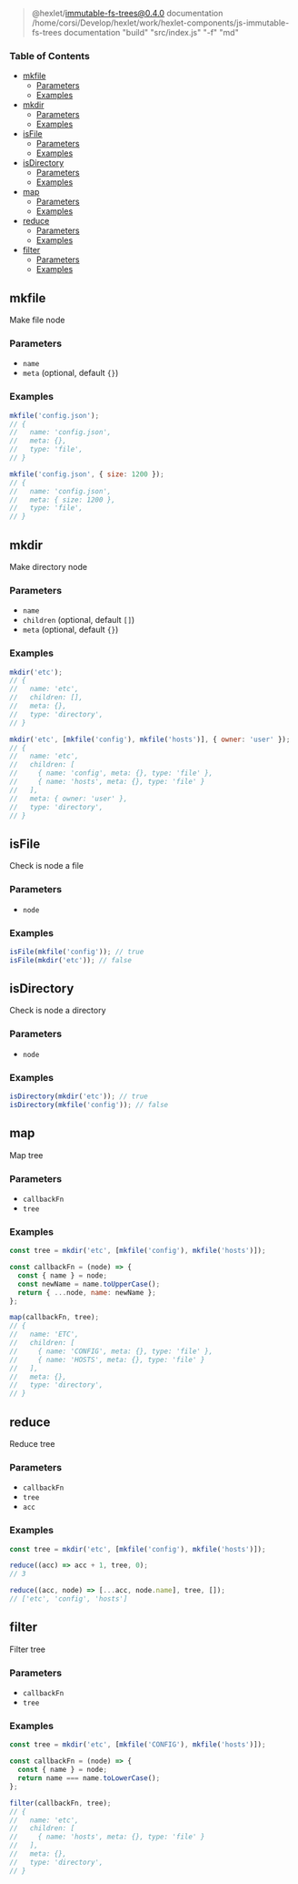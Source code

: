 
> @hexlet/immutable-fs-trees@0.4.0 documentation /home/corsi/Develop/hexlet/work/hexlet-components/js-immutable-fs-trees
> documentation "build" "src/index.js" "-f" "md"

<!-- Generated by documentation.js. Update this documentation by updating the source code. -->

### Table of Contents

-   [mkfile][1]
    -   [Parameters][2]
    -   [Examples][3]
-   [mkdir][4]
    -   [Parameters][5]
    -   [Examples][6]
-   [isFile][7]
    -   [Parameters][8]
    -   [Examples][9]
-   [isDirectory][10]
    -   [Parameters][11]
    -   [Examples][12]
-   [map][13]
    -   [Parameters][14]
    -   [Examples][15]
-   [reduce][16]
    -   [Parameters][17]
    -   [Examples][18]
-   [filter][19]
    -   [Parameters][20]
    -   [Examples][21]

## mkfile

Make file node

### Parameters

-   `name`  
-   `meta`   (optional, default `{}`)

### Examples

```javascript
mkfile('config.json');
// {
//   name: 'config.json',
//   meta: {},
//   type: 'file',
// }

mkfile('config.json', { size: 1200 });
// {
//   name: 'config.json',
//   meta: { size: 1200 },
//   type: 'file',
// }
```

## mkdir

Make directory node

### Parameters

-   `name`  
-   `children`   (optional, default `[]`)
-   `meta`   (optional, default `{}`)

### Examples

```javascript
mkdir('etc');
// {
//   name: 'etc',
//   children: [],
//   meta: {},
//   type: 'directory',
// }

mkdir('etc', [mkfile('config'), mkfile('hosts')], { owner: 'user' });
// {
//   name: 'etc',
//   children: [
//     { name: 'config', meta: {}, type: 'file' },
//     { name: 'hosts', meta: {}, type: 'file' }
//   ],
//   meta: { owner: 'user' },
//   type: 'directory',
// }
```

## isFile

Check is node a file

### Parameters

-   `node`  

### Examples

```javascript
isFile(mkfile('config')); // true
isFile(mkdir('etc')); // false
```

## isDirectory

Check is node a directory

### Parameters

-   `node`  

### Examples

```javascript
isDirectory(mkdir('etc')); // true
isDirectory(mkfile('config')); // false
```

## map

Map tree

### Parameters

-   `callbackFn`  
-   `tree`  

### Examples

```javascript
const tree = mkdir('etc', [mkfile('config'), mkfile('hosts')]);

const callbackFn = (node) => {
  const { name } = node;
  const newName = name.toUpperCase();
  return { ...node, name: newName };
};

map(callbackFn, tree);
// {
//   name: 'ETC',
//   children: [
//     { name: 'CONFIG', meta: {}, type: 'file' },
//     { name: 'HOSTS', meta: {}, type: 'file' }
//   ],
//   meta: {},
//   type: 'directory',
// }
```

## reduce

Reduce tree

### Parameters

-   `callbackFn`  
-   `tree`  
-   `acc`  

### Examples

```javascript
const tree = mkdir('etc', [mkfile('config'), mkfile('hosts')]);

reduce((acc) => acc + 1, tree, 0);
// 3

reduce((acc, node) => [...acc, node.name], tree, []);
// ['etc', 'config', 'hosts']
```

## filter

Filter tree

### Parameters

-   `callbackFn`  
-   `tree`  

### Examples

```javascript
const tree = mkdir('etc', [mkfile('CONFIG'), mkfile('hosts')]);

const callbackFn = (node) => {
  const { name } = node;
  return name === name.toLowerCase();
};

filter(callbackFn, tree);
// {
//   name: 'etc',
//   children: [
//     { name: 'hosts', meta: {}, type: 'file' }
//   ],
//   meta: {},
//   type: 'directory',
// }
```

[1]: #mkfile

[2]: #parameters

[3]: #examples

[4]: #mkdir

[5]: #parameters-1

[6]: #examples-1

[7]: #isfile

[8]: #parameters-2

[9]: #examples-2

[10]: #isdirectory

[11]: #parameters-3

[12]: #examples-3

[13]: #map

[14]: #parameters-4

[15]: #examples-4

[16]: #reduce

[17]: #parameters-5

[18]: #examples-5

[19]: #filter

[20]: #parameters-6

[21]: #examples-6
